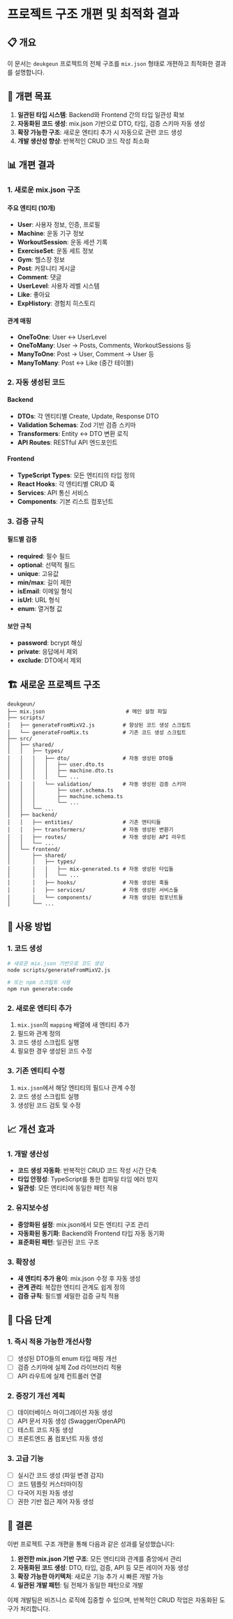 # 프로젝트 구조 개편 및 최적화 결과

## 📋 개요

이 문서는 `deukgeun` 프로젝트의 전체 구조를 `mix.json` 형태로 개편하고 최적화한 결과를 설명합니다.

## 🎯 개편 목표

1. **일관된 타입 시스템**: Backend와 Frontend 간의 타입 일관성 확보
2. **자동화된 코드 생성**: mix.json 기반으로 DTO, 타입, 검증 스키마 자동 생성
3. **확장 가능한 구조**: 새로운 엔티티 추가 시 자동으로 관련 코드 생성
4. **개발 생산성 향상**: 반복적인 CRUD 코드 작성 최소화

## 📊 개편 결과

### 1. 새로운 mix.json 구조

#### 주요 엔티티 (10개)

- **User**: 사용자 정보, 인증, 프로필
- **Machine**: 운동 기구 정보
- **WorkoutSession**: 운동 세션 기록
- **ExerciseSet**: 운동 세트 정보
- **Gym**: 헬스장 정보
- **Post**: 커뮤니티 게시글
- **Comment**: 댓글
- **UserLevel**: 사용자 레벨 시스템
- **Like**: 좋아요
- **ExpHistory**: 경험치 히스토리

#### 관계 매핑

- **OneToOne**: User ↔ UserLevel
- **OneToMany**: User → Posts, Comments, WorkoutSessions 등
- **ManyToOne**: Post → User, Comment → User 등
- **ManyToMany**: Post ↔ Like (중간 테이블)

### 2. 자동 생성된 코드

#### Backend

- **DTOs**: 각 엔티티별 Create, Update, Response DTO
- **Validation Schemas**: Zod 기반 검증 스키마
- **Transformers**: Entity ↔ DTO 변환 로직
- **API Routes**: RESTful API 엔드포인트

#### Frontend

- **TypeScript Types**: 모든 엔티티의 타입 정의
- **React Hooks**: 각 엔티티별 CRUD 훅
- **Services**: API 통신 서비스
- **Components**: 기본 리스트 컴포넌트

### 3. 검증 규칙

#### 필드별 검증

- **required**: 필수 필드
- **optional**: 선택적 필드
- **unique**: 고유값
- **min/max**: 길이 제한
- **isEmail**: 이메일 형식
- **isUrl**: URL 형식
- **enum**: 열거형 값

#### 보안 규칙

- **password**: bcrypt 해싱
- **private**: 응답에서 제외
- **exclude**: DTO에서 제외

## 🏗️ 새로운 프로젝트 구조

```
deukgeun/
├── mix.json                          # 메인 설정 파일
├── scripts/
│   ├── generateFromMixV2.js         # 향상된 코드 생성 스크립트
│   └── generateFromMix.ts           # 기존 코드 생성 스크립트
├── src/
│   ├── shared/
│   │   ├── types/
│   │   │   ├── dto/                 # 자동 생성된 DTO들
│   │   │   │   ├── user.dto.ts
│   │   │   │   ├── machine.dto.ts
│   │   │   │   └── ...
│   │   │   └── validation/          # 자동 생성된 검증 스키마
│   │   │       ├── user.schema.ts
│   │   │       ├── machine.schema.ts
│   │   │       └── ...
│   │   └── ...
│   ├── backend/
│   │   ├── entities/                # 기존 엔티티들
│   │   ├── transformers/            # 자동 생성된 변환기
│   │   ├── routes/                  # 자동 생성된 API 라우트
│   │   └── ...
│   └── frontend/
│       ├── shared/
│       │   ├── types/
│       │   │   ├── mix-generated.ts # 자동 생성된 타입들
│       │   │   └── ...
│       │   ├── hooks/               # 자동 생성된 훅들
│       │   ├── services/            # 자동 생성된 서비스들
│       │   └── components/          # 자동 생성된 컴포넌트들
│       └── ...
```

## 🔧 사용 방법

### 1. 코드 생성

```bash
# 새로운 mix.json 기반으로 코드 생성
node scripts/generateFromMixV2.js

# 또는 npm 스크립트 사용
npm run generate:code
```

### 2. 새로운 엔티티 추가

1. `mix.json`의 `mapping` 배열에 새 엔티티 추가
2. 필드와 관계 정의
3. 코드 생성 스크립트 실행
4. 필요한 경우 생성된 코드 수정

### 3. 기존 엔티티 수정

1. `mix.json`에서 해당 엔티티의 필드나 관계 수정
2. 코드 생성 스크립트 실행
3. 생성된 코드 검토 및 수정

## 📈 개선 효과

### 1. 개발 생산성

- **코드 생성 자동화**: 반복적인 CRUD 코드 작성 시간 단축
- **타입 안정성**: TypeScript를 통한 컴파일 타임 에러 방지
- **일관성**: 모든 엔티티에 동일한 패턴 적용

### 2. 유지보수성

- **중앙화된 설정**: mix.json에서 모든 엔티티 구조 관리
- **자동화된 동기화**: Backend와 Frontend 타입 자동 동기화
- **표준화된 패턴**: 일관된 코드 구조

### 3. 확장성

- **새 엔티티 추가 용이**: mix.json 수정 후 자동 생성
- **관계 관리**: 복잡한 엔티티 관계도 쉽게 정의
- **검증 규칙**: 필드별 세밀한 검증 규칙 적용

## 🚀 다음 단계

### 1. 즉시 적용 가능한 개선사항

- [ ] 생성된 DTO들의 enum 타입 매핑 개선
- [ ] 검증 스키마에 실제 Zod 라이브러리 적용
- [ ] API 라우트에 실제 컨트롤러 연결

### 2. 중장기 개선 계획

- [ ] 데이터베이스 마이그레이션 자동 생성
- [ ] API 문서 자동 생성 (Swagger/OpenAPI)
- [ ] 테스트 코드 자동 생성
- [ ] 프론트엔드 폼 컴포넌트 자동 생성

### 3. 고급 기능

- [ ] 실시간 코드 생성 (파일 변경 감지)
- [ ] 코드 템플릿 커스터마이징
- [ ] 다국어 지원 자동 생성
- [ ] 권한 기반 접근 제어 자동 생성

## 📝 결론

이번 프로젝트 구조 개편을 통해 다음과 같은 성과를 달성했습니다:

1. **완전한 mix.json 기반 구조**: 모든 엔티티와 관계를 중앙에서 관리
2. **자동화된 코드 생성**: DTO, 타입, 검증, API 등 모든 레이어 자동 생성
3. **확장 가능한 아키텍처**: 새로운 기능 추가 시 빠른 개발 가능
4. **일관된 개발 패턴**: 팀 전체가 동일한 패턴으로 개발

이제 개발팀은 비즈니스 로직에 집중할 수 있으며, 반복적인 CRUD 작업은 자동화된 도구가 처리합니다.
